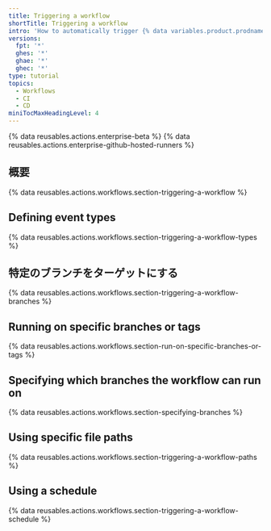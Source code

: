 ```yaml
---
title: Triggering a workflow
shortTitle: Triggering a workflow
intro: 'How to automatically trigger {% data variables.product.prodname_actions %} workflows'
versions:
  fpt: '*'
  ghes: '*'
  ghae: '*'
  ghec: '*'
type: tutorial
topics:
  - Workflows
  - CI
  - CD
miniTocMaxHeadingLevel: 4
---
```


{% data reusables.actions.enterprise-beta %}
{% data reusables.actions.enterprise-github-hosted-runners %}

## 概要

{% data reusables.actions.workflows.section-triggering-a-workflow %}

## Defining event types

{% data reusables.actions.workflows.section-triggering-a-workflow-types %}

## 特定のブランチをターゲットにする

{% data reusables.actions.workflows.section-triggering-a-workflow-branches %}

## Running on specific branches or tags

{% data reusables.actions.workflows.section-run-on-specific-branches-or-tags %}

## Specifying which branches the workflow can run on

{% data reusables.actions.workflows.section-specifying-branches %}

## Using specific file paths

{% data reusables.actions.workflows.section-triggering-a-workflow-paths %}

## Using a schedule

{% data reusables.actions.workflows.section-triggering-a-workflow-schedule %}

